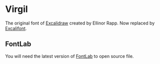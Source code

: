 # Virgil

The original font of [Excalidraw](https://excalidraw.com) created by Ellinor Rapp. Now replaced by [Excalifont](https://plus.excalidraw.com/excalifont).

## FontLab

You will need the latest version of [FontLab](https://www.fontlab.com/) to open source file.
